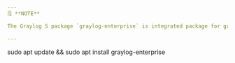 ```yaml
---
🗒️ **NOTE**

The Graylog 5 package `graylog-enterprise` is integrated package for graylog-server and its integration plugins. It is installed instead of `graylog-server`, which is for Graylog Open Source.

---
```


sudo apt update && sudo apt install graylog-enterprise
